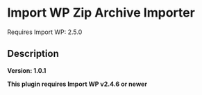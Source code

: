# Import WP Zip Archive Importer

Requires Import WP: 2.5.0

## Description

**Version: 1.0.1**

**This plugin requires Import WP v2.4.6 or newer**
